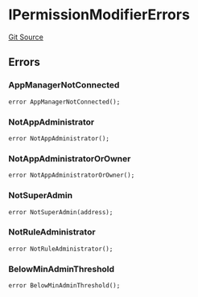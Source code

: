 # IPermissionModifierErrors
[Git Source](https://github.com/thrackle-io/tron/blob/5bfb84a51be01d9a959b76979e9b34e41875da67/src/common/IErrors.sol)


## Errors
### AppManagerNotConnected

```solidity
error AppManagerNotConnected();
```

### NotAppAdministrator

```solidity
error NotAppAdministrator();
```

### NotAppAdministratorOrOwner

```solidity
error NotAppAdministratorOrOwner();
```

### NotSuperAdmin

```solidity
error NotSuperAdmin(address);
```

### NotRuleAdministrator

```solidity
error NotRuleAdministrator();
```

### BelowMinAdminThreshold

```solidity
error BelowMinAdminThreshold();
```

